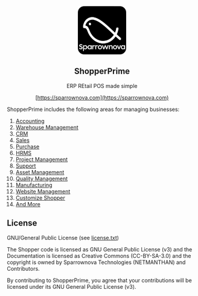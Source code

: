<div align="center">
    <a href="https://sparrownova.com">
        <img src="https://raw.githubusercontent.com/sparrownova/shopper/develop/shopper/public/images/shopper-logo.png" height="128">
    </a>
    <h2>ShopperPrime</h2>
    <p align="center">
        <p>ERP REtail POS made simple</p>
    </p>

[https://sparrownova.com](https://sparrownova.com)

</div>

ShopperPrime includes the following areas for managing businesses:

1. [Accounting](https://sparrownova.com/open-source-accounting)
1. [Warehouse Management](https://sparrownova.com/distribution/warehouse-management-system)
1. [CRM](https://sparrownova.com/open-source-crm)
1. [Sales](https://sparrownova.com/open-source-sales-purchase)
1. [Purchase](https://sparrownova.com/open-source-sales-purchase)
1. [HRMS](https://sparrownova.com/open-source-hrms)
1. [Project Management](https://sparrownova.com/open-source-projects)
1. [Support](https://sparrownova.com/open-source-help-desk-software)
1. [Asset Management](https://sparrownova.com/open-source-asset-management-software)
1. [Quality Management](https://sparrownova.com/docs/user/manual/en/quality-management)
1. [Manufacturing](https://sparrownova.com/open-source-manufacturing-erp-software)
1. [Website Management](https://sparrownova.com/open-source-website-builder-software)
1. [Customize Shopper](https://sparrownova.com/docs/user/manual/en/customize-shopper)
1. [And More](https://sparrownova.com/docs/user/manual/en/)


## License

GNU/General Public License (see [license.txt](license.txt))

The Shopper code is licensed as GNU General Public License (v3) and the Documentation is licensed as Creative Commons (CC-BY-SA-3.0) and the copyright is owned by Sparrownova Technologies (NETMANTHAN) and Contributors.

By contributing to ShopperPrime, you agree that your contributions will be licensed under its GNU General Public License (v3).


